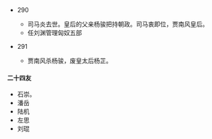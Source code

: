 

- 290
  - 司马炎去世。皇后的父亲杨骏把持朝政。司马衷即位，贾南风皇后。
  - 任刘渊管理匈奴五部

- 291
  - 贾南风杀杨骏，废皇太后杨芷。



#### 二十四友
  - 石崇。
  - 潘岳
  - 陆机
  - 左思
  - 刘琨